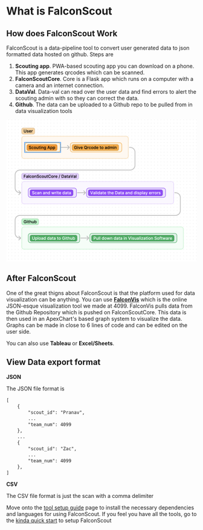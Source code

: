 # What is FalconScout

## How does FalconScout Work

FalconScout is a data-pipeline tool to convert user generated data to json formatted data hosted on github. Steps are
1. **Scouting app**. PWA-based scouting app you can download on a phone. This app generates qrcodes which can be scanned.
2. **FalconScoutCore**. Core is a Flask app which runs on a computer with a camera and an internet connection.
3. **DataVal**. Data-val can read over the user data and find errors to alert the scouting admin with so they can correct the data.
4. **Github**. The data can be uploaded to a Github repo to be pulled from in data visualization tools


![Graph Flow](user_pipeline.png)

## After FalconScout

One of the great thigns about FalconScout is that the platform used for data visualization can be anything. You can use **[FalconVis](www.github.com/Team4099/FalconVis.git)** which is the online JSON-esque visualization tool we made at 4099. FalconVis pulls data from the Github Repository which is pushed on FalconScoutCore. This data is then used in an ApexChart's based graph system to visualize the data. Graphs can be made in close to 6 lines of code and can be edited on the user side.


You can also use **Tableau** or **Excel/Sheets**.

## View Data export format

**JSON**

The JSON file format is 
```
[
    {
        "scout_id": "Pranav",
        ...
        "team_num": 4099
    },
    ...
    {
        "scout_id": "Zac",
        ...
        "team_num": 4099
    },
]
```

**CSV**

The CSV file format is just the scan with a comma delimiter

Move onto the [tool setup guide](./TOOL_SETUP_GUIDE.md) page to install the necessary dependencies and languages for using FalconScout. If you feel you have all the tools, go to the [kinda quick start](./QUICK_START.md) to setup FalconScout